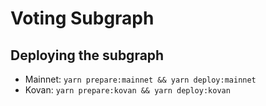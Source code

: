 # Voting Subgraph

## Deploying the subgraph
- Mainnet: `yarn prepare:mainnet && yarn deploy:mainnet`
- Kovan: `yarn prepare:kovan && yarn deploy:kovan`